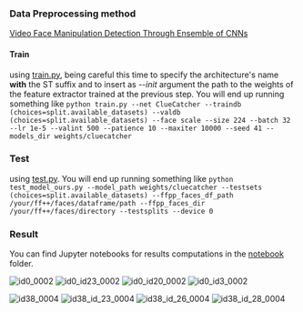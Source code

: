 ### Data Preprocessing method
[Video Face Manipulation Detection Through Ensemble of CNNs](https://github.com/polimi-ispl/icpr2020dfdc/tree/master)

#### Train
using [train.py](train.py), being careful this time to specify the architecture's name **with** the ST suffix and to insert as *--init* argument the path to the weights of the feature extractor trained at the previous step. You will end up running something like `python train.py --net ClueCatcher --traindb (choices=split.available_datasets) --valdb (choices=split.available_datasets) --face scale --size 224 --batch 32 --lr 1e-5 --valint 500 --patience 10 --maxiter 10000 --seed 41 --models_dir weights/cluecatcher`

### Test 
using [test.py](test.py). You will end up running something like `python test_model_ours.py --model_path weights/cluecatcher --testsets (choices=split.available_datasets) --ffpp_faces_df_path /your/ff++/faces/dataframe/path --ffpp_faces_dir /your/ff++/faces/directory --testsplits --device 0`

### Result
You can find Jupyter notebooks for results computations in the [notebook](notebook) folder.

![id0_0002](https://github.com/st0421/ClueCatcher/assets/81230496/37b3baa3-6393-4081-8392-09b30fcc66dc) 
![id0_id23_0002](https://github.com/st0421/ClueCatcher/assets/81230496/52223e05-8eed-467a-811d-1d9e9089fe70)
![id0_id20_0002](https://github.com/st0421/ClueCatcher/assets/81230496/ffae01d8-c723-463b-9906-b7f43ce636fb) 
![id0_id3_0002](https://github.com/st0421/ClueCatcher/assets/81230496/ec3b6eed-8288-4405-9a3f-7733e8b71726)



![id38_0004](https://github.com/st0421/ClueCatcher/assets/81230496/6e7e1c7e-3f83-4719-a24a-6b8007012eba)
![id38_id_23_0004](https://github.com/st0421/ClueCatcher/assets/81230496/b065dc2d-6101-4666-ba4c-2c55fb0e38e6)
![id38_id_26_0004](https://github.com/st0421/ClueCatcher/assets/81230496/02e90196-d29c-4f30-9eb3-a290b1f4286c) 
![id38_id_28_0004](https://github.com/st0421/ClueCatcher/assets/81230496/fdd5750f-21c6-461e-8941-9edd7ed1b7fe)
